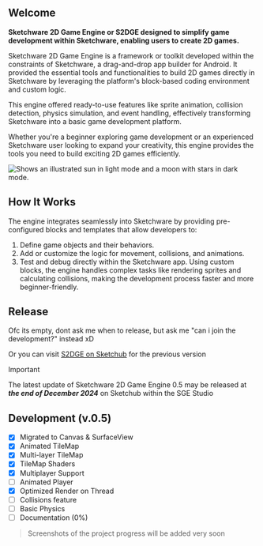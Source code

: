 ## Welcome
**<p>Sketchware 2D Game Engine or S2DGE designed to simplify game development within Sketchware, enabling users to create 2D games.</p>**
<p>Sketchware 2D Game Engine is a framework or toolkit developed within the constraints of Sketchware, a drag-and-drop app builder for Android. It provided the essential tools and functionalities to build 2D games directly in Sketchware by leveraging the platform's block-based coding environment and custom logic.</p>
<p>This engine offered ready-to-use features like sprite animation, collision detection, physics simulation, and event handling, effectively transforming Sketchware into a basic game development platform.</p>
<p>Whether you're a beginner exploring game development or an experienced Sketchware user looking to expand your creativity, this engine provides the tools you need to build exciting 2D games efficiently.</p>

<picture>
  <source media="(prefers-color-scheme: dark)" srcset="/screenshots/3257632.jpg">
  <source media="(prefers-color-scheme: light)" srcset="/screenshots/3336028.jpg">
  <img alt="Shows an illustrated sun in light mode and a moon with stars in dark mode." src="https://user-images.githubusercontent.com/25423296/163456779-a8556205-d0a5-45e2-ac17-42d089e3c3f8.png">
</picture>

## How It Works
The engine integrates seamlessly into Sketchware by providing pre-configured blocks and templates that allow developers to:
1.  Define game objects and their behaviors.
2.  Add or customize the logic for movement, collisions, and animations.
3.  Test and debug directly within the Sketchware app.
Using custom blocks, the engine handles complex tasks like rendering sprites and calculating collisions, making the development process faster and more beginner-friendly.

## Release
Ofc its empty, dont ask me when to release, but ask me "can i join the development?" instead xD
<p>
  Or you can visit <a href="https://web.sketchub.in/p/808">S2DGE on Sketchub</a> for the previous version
</p>

> [!IMPORTANT]
> The latest update of Sketchware 2D Game Engine 0.5 may be released at ***the end of December 2024*** on Sketchub within the SGE Studio

## Development (v.0.5)
- [x] Migrated to Canvas & SurfaceView
- [x] Animated TileMap
- [x] Multi-layer TileMap
- [x] TileMap Shaders
- [x] Multiplayer Support
- [ ] Animated Player
- [x] Optimized Render on Thread
- [ ] Collisions feature
- [ ] Basic Physics
- [ ] Documentation (0%)
> Screenshots of the project progress will be added very soon
